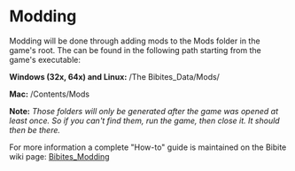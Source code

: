 # Modding
Modding will be done through adding mods to the Mods folder in the game's root. The can be found in the following path starting from the game's executable:

**Windows (32x, 64x) and Linux:** <path to executable folder>/The Bibites_Data/Mods/

**Mac:** <path to player app bundle>/Contents/Mods

**Note:** *Those folders will only be generated after the game was opened at least once. So if you can't find them, run the game, then close it. It should then be there.*

For more information a complete "How-to" guide is maintained on the Bibite wiki page: [Bibites_Modding](https://the-bibites.fandom.com/wiki/Modding)
